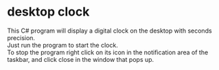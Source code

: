 # desktop clock
This C# program will display a digital clock on the desktop with seconds precision.  
Just run the program to start the clock.  
To stop the program right click on its icon in the notification area of the taskbar, and click close in the window that pops up.